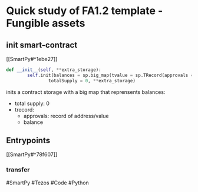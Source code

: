 # Quick study of FA1.2 template - Fungible assets

## init smart-contract
[[SmartPy#^1ebe27]]

```python
def __init__(self, **extra_storage):
        self.init(balances = sp.big_map(tvalue = sp.TRecord(approvals = sp.TMap(sp.TAddress, sp.TNat), balance = sp.TNat)), 
                totalSupply = 0, **extra_storage)
```

inits a contract storage with a big map that reprensents balances:
- total supply: 0
- trecord: 
	- approvals: record of address/value
	- balance

## Entrypoints
[[SmartPy#^78f607]]
### transfer


#SmartPy  #Tezos #Code #Python